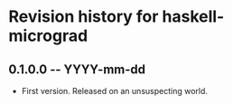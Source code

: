 # Revision history for haskell-micrograd

## 0.1.0.0 -- YYYY-mm-dd

* First version. Released on an unsuspecting world.
